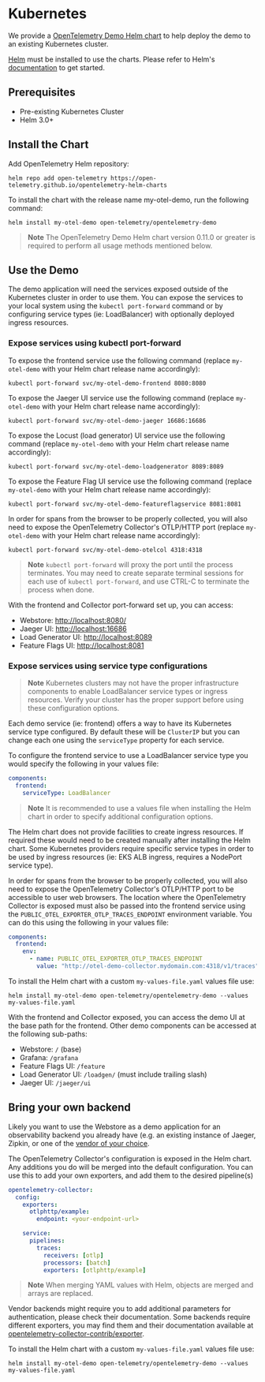# Kubernetes

We provide a [OpenTelemetry Demo Helm
chart](https://github.com/open-telemetry/opentelemetry-helm-charts/tree/main/charts/opentelemetry-demo)
to help deploy the demo to an existing Kubernetes cluster.

[Helm](https://helm.sh) must be installed to use the charts.
Please refer to Helm's [documentation](https://helm.sh/docs/) to get started.

## Prerequisites

- Pre-existing Kubernetes Cluster
- Helm 3.0+

## Install the Chart

Add OpenTelemetry Helm repository:

```shell
helm repo add open-telemetry https://open-telemetry.github.io/opentelemetry-helm-charts
```

To install the chart with the release name my-otel-demo, run the following command:

```shell
helm install my-otel-demo open-telemetry/opentelemetry-demo
```

> **Note**
> The OpenTelemetry Demo Helm chart version 0.11.0 or greater is required to
> perform all usage methods mentioned below.

## Use the Demo

The demo application will need the services exposed outside of the Kubernetes
cluster in order to use them. You can expose the services to your local system
using the `kubectl port-forward` command or by configuring service types
(ie: LoadBalancer) with optionally deployed ingress resources.

### Expose services using kubectl port-forward

To expose the frontend service use the following command (replace
`my-otel-demo` with your Helm chart release name accordingly):

```shell
kubectl port-forward svc/my-otel-demo-frontend 8080:8080
```

To expose the Jaeger UI service use the following command (replace
`my-otel-demo` with your Helm chart release name accordingly):

```shell
kubectl port-forward svc/my-otel-demo-jaeger 16686:16686
```

To expose the Locust (load generator) UI service use the following command (replace
`my-otel-demo` with your Helm chart release name accordingly):

```shell
kubectl port-forward svc/my-otel-demo-loadgenerator 8089:8089
```

To expose the Feature Flag UI service use the following command (replace
`my-otel-demo` with your Helm chart release name accordingly):

```shell
kubectl port-forward svc/my-otel-demo-featureflagservice 8081:8081
```

In order for spans from the browser to be properly collected, you will also
need to expose the OpenTelemetry Collector's OTLP/HTTP port (replace
`my-otel-demo` with your Helm chart release name accordingly):

```shell
kubectl port-forward svc/my-otel-demo-otelcol 4318:4318
```

> **Note**
> `kubectl port-forward` will proxy the port until the process terminates. You
> may need to create separate terminal sessions for each use of
> `kubectl port-forward`, and use CTRL-C to terminate the process when done.

With the frontend and Collector port-forward set up, you can access:

- Webstore: <http://localhost:8080/>
- Jaeger UI: <http://localhost:16686>
- Load Generator UI: <http://localhost:8089>
- Feature Flags UI: <http://localhost:8081>

### Expose services using service type configurations

> **Note**
> Kubernetes clusters may not have the proper infrastructure components to
> enable LoadBalancer service types or ingress resources. Verify your cluster
> has the proper support before using these configuration options.

Each demo service (ie: frontend) offers a way to have its Kubernetes
service type configured. By default these will be `ClusterIP` but you can change
each one using the `serviceType` property for each service.

To configure the frontend service to use a LoadBalancer service type you
would specify the following in your values file:

```yaml
components:
  frontend:
    serviceType: LoadBalancer
```

> **Note**
> It is recommended to use a values file when installing the Helm chart in order
> to specify additional configuration options.

The Helm chart does not provide facilities to create ingress resources. If
required these would need to be created manually after installing the Helm chart.
Some Kubernetes providers require specific service types in order to be used by
ingress resources (ie: EKS ALB ingress, requires a NodePort service type).

In order for spans from the browser to be properly collected, you will also
need to expose the OpenTelemetry Collector's OTLP/HTTP port to be accessible to
user web browsers. The location where the OpenTelemetry Collector is exposed
must also be passed into the frontend service using the
`PUBLIC_OTEL_EXPORTER_OTLP_TRACES_ENDPOINT` environment variable. You can do
this using the following in your values file:

```yaml
components:
  frontend:
    env:
      - name: PUBLIC_OTEL_EXPORTER_OTLP_TRACES_ENDPOINT
        value: "http://otel-demo-collector.mydomain.com:4318/v1/traces"
```

To install the Helm chart with a custom `my-values-file.yaml` values file use:

```shell
helm install my-otel-demo open-telemetry/opentelemetry-demo --values my-values-file.yaml
```

With the frontend and Collector exposed, you can access the demo UI at the
base path for the frontend. Other demo components can be accessed at the
following sub-paths:

- Webstore: `/` (base)
- Grafana: `/grafana`
- Feature Flags UI: `/feature`
- Load Generator UI: `/loadgen/` (must include trailing slash)
- Jaeger UI: `/jaeger/ui`

## Bring your own backend

Likely you want to use the Webstore as a demo application for an observability
backend you already have (e.g. an existing instance of Jaeger, Zipkin, or one
of the [vendor of your choice](https://opentelemetry.io/vendors/).

The OpenTelemetry Collector's configuration is exposed in the Helm chart. Any
additions you do will be merged into the default configuration. You can use
this to add your own exporters, and add them to the desired pipeline(s)

```yaml
opentelemetry-collector:
  config:
    exporters:
      otlphttp/example:
        endpoint: <your-endpoint-url>

    service:
      pipelines:
        traces:
          receivers: [otlp]
          processors: [batch]
          exporters: [otlphttp/example]
```

> **Note**
> When merging YAML values with Helm, objects are merged and arrays are replaced.

Vendor backends might require you to add additional parameters for
authentication, please check their documentation. Some backends require
different exporters, you may find them and their documentation available at
[opentelemetry-collector-contrib/exporter](https://github.com/open-telemetry/opentelemetry-collector-contrib/tree/main/exporter).

To install the Helm chart with a custom `my-values-file.yaml` values file use:

```shell
helm install my-otel-demo open-telemetry/opentelemetry-demo --values my-values-file.yaml
```

